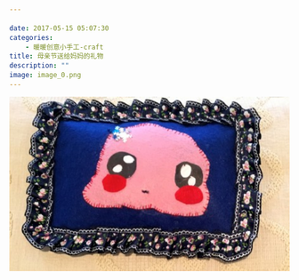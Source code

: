 ```yaml
---

date: 2017-05-15 05:07:30
categories:
    - 暖暖创意小手工-craft
title: 母亲节送给妈妈的礼物
description: ""
image: image_0.png
---
```


![](image_0.png)